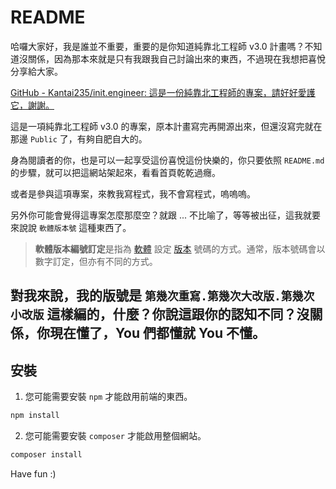 # README
哈囉大家好，我是誰並不重要，重要的是你知道純靠北工程師 v3.0 計畫嗎？不知道沒關係，因為那本來就是只有我跟我自己討論出來的東西，不過現在我想把喜悅分享給大家。

[GitHub - Kantai235/init.engineer: 這是一份純靠北工程師的專案，請好好愛護它，謝謝。](https://github.com/Kantai235/init.engineer)

這是一項純靠北工程師 v3.0 的專案，原本計畫寫完再開源出來，但還沒寫完就在那邊 `Public` 了，有夠自肥自大的。

身為閱讀者的你，也是可以一起享受這份喜悅這份快樂的，你只要依照 `README.md` 的步驟，就可以把這網站架起來，看看首頁乾乾過癮。

或者是參與這項專案，來教我寫程式，我不會寫程式，嗚嗚嗚。

另外你可能會覺得這專案怎麼那麼空？就跟 ... 不比喻了，等等被出征，這我就要來說說 `軟體版本號` 這種東西了。

> **軟體版本編號訂定**是指為 [軟體](https://zh.wikipedia.org/wiki/%E8%BB%9F%E4%BB%B6) 設定 [版本](https://zh.wikipedia.org/wiki/%E7%89%88%E6%9C%AC) 號碼的方式。通常，版本號碼會以數字訂定，但亦有不同的方式。

對我來說，我的版號是 `第幾次重寫.第幾次大改版.第幾次小改版` 這樣編的，什麼？你說這跟你的認知不同？沒關係，你現在懂了，You 們都懂就 You 不懂。
---

## 安裝
1. 您可能需要安裝 `npm` 才能啟用前端的東西。
```sh
npm install
```

2. 您可能需要安裝 `composer` 才能啟用整個網站。
```sh
composer install
```

Have fun :)
